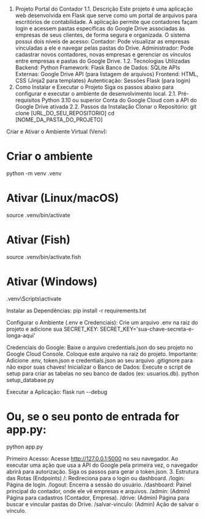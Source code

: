 1. Projeto Portal do Contador
1.1. Descrição
Este projeto é uma aplicação web desenvolvida em Flask que serve como um portal de arquivos para escritórios de contabilidade. A aplicação permite que contadores façam login e acessem pastas específicas do Google Drive associadas às empresas de seus clientes, de forma segura e organizada.
O sistema possui dois níveis de acesso:
Contador: Pode visualizar as empresas vinculadas a ele e navegar pelas pastas do Drive.
Administrador: Pode cadastrar novos contadores, novas empresas e gerenciar os vínculos entre empresas e pastas do Google Drive.
1.2. Tecnologias Utilizadas
Backend: Python
Framework: Flask
Banco de Dados: SQLite
APIs Externas: Google Drive API (para listagem de arquivos)
Frontend: HTML, CSS (Jinja2 para templates)
Autenticação: Sessões Flask (para login)
2. Como Instalar e Executar o Projeto
Siga os passos abaixo para configurar e executar o ambiente de desenvolvimento local.
2.1. Pré-requisitos
Python 3.10 ou superior
Conta do Google Cloud com a API do Google Drive ativada
2.2. Passos da Instalação
Clonar o Repositório:
git clone [URL_DO_SEU_REPOSITORIO]
cd [NOME_DA_PASTA_DO_PROJETO]


Criar e Ativar o Ambiente Virtual (Venv):
# Criar o ambiente
python -m venv .venv
# Ativar (Linux/macOS)
source .venv/bin/activate
# Ativar (Fish)
source .venv/bin/activate.fish
# Ativar (Windows)
.venv\Scripts\activate


Instalar as Dependências:
pip install -r requirements.txt


Configurar o Ambiente (.env e Credenciais):
Crie um arquivo .env na raiz do projeto e adicione sua SECRET_KEY:
SECRET_KEY='sua-chave-secreta-e-longa-aqui'


Credenciais do Google:
Baixe o arquivo credentials.json do seu projeto no Google Cloud Console.
Coloque este arquivo na raiz do projeto.
Importante: Adicione .env, token.json e credentials.json ao seu arquivo .gitignore para não expor suas chaves!
Inicializar o Banco de Dados:
Execute o script de setup para criar as tabelas no seu banco de dados (ex: usuarios.db).
python setup_database.py


Executar a Aplicação:
flask run --debug
# Ou, se o seu ponto de entrada for app.py:
python app.py


Primeiro Acesso:
Acesse http://127.0.0.1:5000 no seu navegador.
Ao executar uma ação que usa a API do Google pela primeira vez, o navegador abrirá para autorização. Siga os passos para gerar o token.json.
3. Estrutura das Rotas (Endpoints)
/: Redireciona para o login ou dashboard.
/login: Página de login.
/logout: Encerra a sessão do usuário.
/dashboard: Painel principal do contador, onde ele vê empresas e arquivos.
/admin: (Admin) Página para cadastros (Contador, Empresa).
/drive: (Admin) Página para buscar e vincular pastas do Drive.
/salvar-vinculo: (Admin) Ação de salvar o vínculo.
